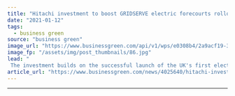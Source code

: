 ```yaml
---
title: "Hitachi investment to boost GRIDSERVE electric forecourts rollout"
date: "2021-01-12"
tags: 
  - business green
source: "business green"
image_url: "https://www.businessgreen.com/api/v1/wps/e0308b4/2a9acf19-3021-4d97-99e6-46bcc55e9d4a/3/Braintree-1-high-res-185x114.jpg"
image_fp: "/assets/img/post_thumbnails/86.jpg"
lead: "
 The investment builds on the successful launch of the UK's first electric forecourt last year in Braintree, Essex ..."
article_url: "https://www.businessgreen.com/news/4025640/hitachi-investment-boost-gridserve-electric-forecourts-rollout"
---
```


---
